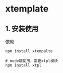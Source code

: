 # xtemplate

## 1. 安装使用

依赖

```shell
npm install xtempalte

# node端使用，需要xtpl模块
npm install xtpl
```
